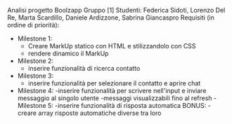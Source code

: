 Analisi progetto Boolzapp
Gruppo [1]
Studenti:
Federica Sidoti, Lorenzo Del Re, Marta Scardillo, Daniele Ardizzone, Sabrina Giancaspro
Requisiti (in ordine di priorità):
- Milestone 1:
    - Creare MarkUp statico con HTML e stilizzandolo con CSS
    - rendere dinamico il MarkUp
- Milestone 2:
    - inserire funzionalità di ricerca contatto
- Milestone 3:
    - inserire funzionalità per selezionare il contatto e aprire chat
- Milestone 4:
    -inserire funzionalità per scrivere nell'input e inviare messaggio al singolo utente
  -messaggi visualizzabili fino al refresh
-Milestone 5:
-inserire funzionalità di risposta automatica
BONUS:
-creare array risposte automatiche diverse tra loro